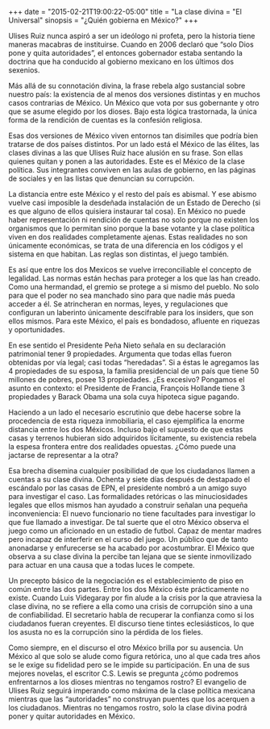 +++
date = "2015-02-21T19:00:22-05:00" 
title = "La clase divina = "El Universal" 
sinopsis = "¿Quién gobierna en México?"
+++

Ulises Ruiz nunca aspiró a ser un ideólogo ni profeta, pero la historia tiene maneras macabras de instituirse.  Cuando en 2006 declaró que “solo Dios pone y quita autoridades”, el entonces gobernador estaba sentando la doctrina que ha conducido al gobierno mexicano en los últimos dos sexenios.

Más allá de su connotación divina, la frase rebela algo sustancial sobre nuestro país: la existencia de al menos dos versiones distintas y en muchos casos contrarias de México. Un México que vota por sus gobernante y otro que se asume elegido por los dioses. Bajo esta lógica trastornada, la única forma de la rendición de cuentas es la confesión religiosa.

Esas dos versiones de México viven entornos tan disimiles que podría bien tratarse de dos países distintos. Por un lado está el México de las élites, las clases divinas a las que Ulises Ruiz hace alusión en su frase. Son ellas quienes quitan y ponen a las autoridades. Este es el México de la clase política. Sus integrantes conviven en las aulas de gobierno, en las páginas de sociales y en las listas que denuncian su corrupción.

La distancia entre este México y el resto del país es abismal. Y ese abismo vuelve casi imposible la desdeñada instalación de un Estado de Derecho (si es que alguno de ellos quisiera instaurar tal cosa). En México no puede haber representación ni rendición de cuentas no solo porque no existen los organismos que lo permitan sino porque la base votante y la clase política viven en dos realidades completamente ajenas. Estas realidades no son únicamente económicas, se trata de una diferencia en los códigos y el sistema en que habitan. Las reglas son distintas, el juego también.

Es así que entre los dos Mexicos se vuelve irreconciliable el concepto de legalidad. Las normas están hechas para proteger a los que las han creado. Como una hermandad, el gremio se protege a si mismo del pueblo. No solo para que el poder no sea manchado sino para que nadie más pueda acceder a él. Se atrincheran en normas, leyes, y regulaciones que configuran un laberinto únicamente descifrable para los insiders, que son ellos mismos. Para este México, el país es bondadoso, afluente en riquezas y oportunidades.

En ese sentido el Presidente Peña Nieto señala en su declaración patrimonial tener 9 propiedades.  Argumenta que todas ellas fueron obtenidas por vía legal; casi todas “heredadas”. Si a éstas le agregamos las 4 propiedades de su esposa, la familia presidencial de un país que tiene 50 millones de pobres, posee 13 propiedades. ¿Es excesivo? Pongamos el asunto en contexto: el Presidente de Francia, François Hollande tiene 3 propiedades y Barack Obama una sola cuya hipoteca sigue pagando.

Haciendo a un lado el necesario escrutinio que debe hacerse sobre la procedencia de esta riqueza inmobiliaria, el caso ejemplifica la enorme distancia entre los dos Méxicos.  Incluso bajo el supuesto de que estas casas y terrenos hubieran sido adquiridos lícitamente, su existencia rebela la espesa frontera entre dos realidades opuestas. ¿Cómo puede una jactarse de representar a la otra?

Esa brecha disemina cualquier posibilidad de que los ciudadanos llamen a cuentas a su clase divina. Ochenta y siete días después de destapado el escándalo por las casas de EPN, el presidente nombró a un amigo suyo para investigar el caso. Las formalidades retóricas o las minuciosidades legales que ellos mismos han ayudado a construir señalan una pequeña inconveniencia: El nuevo funcionario no tiene facultades para investigar lo que fue llamado a investigar. 
De tal suerte que el otro México observa el juego como un aficionado en un estadio de futbol. Capaz de mentar madres pero incapaz de interferir en el curso del juego. Un público que de tanto anonadarse y enfurecerse se ha acabado por acostumbrar. El México que observa a su clase divina la percibe tan lejana que se siente inmovilizado para actuar en una causa que a todas luces le compete.

Un precepto básico de la negociación es el establecimiento de piso en común entre las dos partes. Entre los dos México éste prácticamente no existe. Cuando Luis Videgaray por fin alude a la crisis por la que atraviesa la clase divina, no se refiere a ella como una crisis de corrupción sino a una de confiabilidad. El secretario habla de recuperar la confianza como si los ciudadanos fueran creyentes. El discurso tiene tintes eclesiásticos, lo que los asusta no es la corrupción sino la pérdida de los fieles.

Como siempre, en el discurso el otro México brilla por su ausencia. Un México al que solo se alude como figura retórica, uno al que cada tres años se le exige su fidelidad pero se le impide su participación.  En una de sus mejores novelas, el escritor C.S. Lewis se pregunta ¿cómo podremos enfrentarnos a los dioses mientras no tengamos rostro? El evangelio de Ulises Ruiz seguirá imperando como máxima de la clase política mexicana mientras que las “autoridades” no construyan puentes que los acerquen a los ciudadanos.  Mientras no tengamos rostro, solo la clase divina podrá poner y quitar autoridades en México. 
